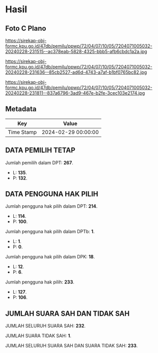 # Hasil

## Foto C Plano

https://sirekap-obj-formc.kpu.go.id/47db/pemilu/ppwp/72/04/07/10/05/7204071005032-20240228-231515--ac378eab-5828-4325-bbb5-afb6cbdc1a2a.jpg

https://sirekap-obj-formc.kpu.go.id/47db/pemilu/ppwp/72/04/07/10/05/7204071005032-20240228-231636--85cb2527-ad6d-4743-a7af-b1bf0765bc82.jpg

https://sirekap-obj-formc.kpu.go.id/47db/pemilu/ppwp/72/04/07/10/05/7204071005032-20240228-231811--837a6796-3ad9-467e-b2fe-3cec103e2174.jpg


## Metadata

| Key        | Value               |
| ---------- | ------------------- |
| Time Stamp | 2024-02-29 00:00:00 |


## DATA PEMILIH TETAP

Jumlah pemilih dalam DPT: **267**.
 * L: **135**.
 * P: **132**.

## DATA PENGGUNA HAK PILIH

Jumlah pengguna hak pilih dalam DPT: **214**.
 * L: **114**.
 * P: **100**.

Jumlah pengguna hak pilih dalam DPTb: **1**.
 * L: **1**.
 * P: **0**.

Jumlah pengguna hak pilih dalam DPK: **18**.
 * L: **12**.
 * P: **6**.

Jumlah pengguna hak pilih: **233**.
 * L: **127**.
 * P: **106**.

## JUMLAH SUARA SAH DAN TIDAK SAH

JUMLAH SELURUH SUARA SAH: **232**.

JUMLAH SUARA TIDAK SAH: **1**.

JUMLAH SELURUH SUARA SAH DAN SUARA TIDAK SAH: **233**.



